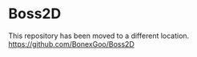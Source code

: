 # Boss2D
This repository has been moved to a different location.
https://github.com/BonexGoo/Boss2D
